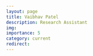 ```yaml
---
layout: page
title: Vaibhav Patel
description: Research Assistant
img: 
importance: 5
category: current
redirect: 
---
```


